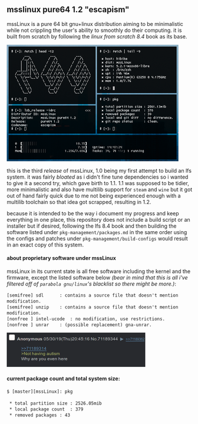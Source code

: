 ## msslinux pure64 1.2 "escapism"
mssLinux is a pure 64 bit gnu+linux distribution aiming to be minimalistic while not crippling the user's ability to smoothly do their computing. it is built from scratch by following the *linux from scratch 8.4* book as its base.

![yes](assets/fetch.png)

this is the third *release* of mssLinux, 1.0 being my first attempt to build an lfs system. it was fairly *bloated* as i didn't fine tune dependencies so i wanted to give it a second try, which gave birth to 1.1. 1.1 was supposed to be tidier, more minimalistic and also have multilib support for `steam` and `wine` but it got out of hand fairly quick due to me not being experienced enough with a multilib toolchain so that idea got scrapped, resulting in 1.2.

because it is intended to be the way i document my progress and keep everything in one place, this repository does not include a build script or an installer but if desired, following the lfs 8.4 book and then building the software listed under `pkg-management/packages.md` in the same order using the configs and patches under `pkg-management/build-configs` would result in an exact copy of this system.

#### about proprietary software under mssLinux
mssLinux in its current state is all free software including the kernel and the firmware, except the listed software below *(bear in mind that this is all i've filtered off of `parabola gnu/linux`'s blacklist so there might be more.)*:
```
[semifree] sdl		: contains a source file that doesn't mention modification.
[semifree] unzip	: contains a source file that doesn't mention modification.
[nonfree ] intel-ucode	: no modification, use restrictions.
[nonfree ] unrar	: (possible replacement) gna-unrar.
```

![indeed](assets/tism.png)

#### current package count and total system size:
```
$ [master][mssLinux]: pkg

 * total partition size	: 2526.05mib
 * local package count	: 379
 * removed packages	: 43

```
